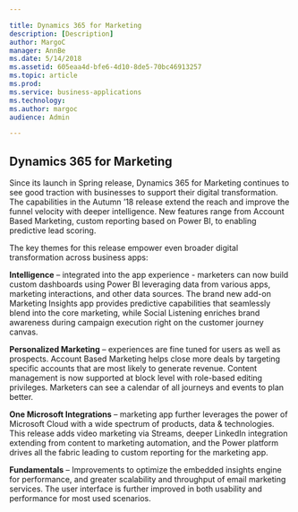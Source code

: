 ```yaml
---

title: Dynamics 365 for Marketing
description: [Description]
author: MargoC
manager: AnnBe
ms.date: 5/14/2018
ms.assetid: 605eaa4d-bfe6-4d10-8de5-70bc46913257
ms.topic: article
ms.prod: 
ms.service: business-applications
ms.technology: 
ms.author: margoc
audience: Admin

---
```

Dynamics 365 for Marketing
--------------------------



Since its launch in Spring release, Dynamics 365 for Marketing continues to see
good traction with businesses to support their digital transformation. The
capabilities in the Autumn ’18 release extend the reach and improve the funnel
velocity with deeper intelligence. New features range from Account Based
Marketing, custom reporting based on Power BI, to enabling predictive lead
scoring.

The key themes for this release empower even broader digital transformation
across business apps:

**Intelligence** – integrated into the app experience - marketers can now build
custom dashboards using Power BI leveraging data from various apps, marketing
interactions, and other data sources. The brand new add-on Marketing Insights
app provides predictive capabilities that seamlessly blend into the core
marketing, while Social Listening enriches brand awareness during campaign
execution right on the customer journey canvas.

**Personalized Marketing** – experiences are fine tuned for users as well as
prospects. Account Based Marketing helps close more deals by targeting specific
accounts that are most likely to generate revenue. Content management is now
supported at block level with role-based editing privileges. Marketers can see a
calendar of all journeys and events to plan better.

**One Microsoft Integrations** – marketing app further leverages the power of
Microsoft Cloud with a wide spectrum of products, data & technologies. This
release adds video marketing via Streams, deeper LinkedIn integration extending
from content to marketing automation, and the Power platform drives all the
fabric leading to custom reporting for the marketing app.

**Fundamentals** – Improvements to optimize the embedded insights engine for
performance, and greater scalability and throughput of email marketing services.
The user interface is further improved in both usability and performance for
most used scenarios.
